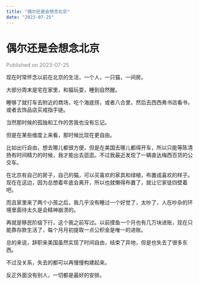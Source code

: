 ```yaml
---
title: "偶尔还是会想念北京"
date: "2023-07-25"
---
```


# 偶尔还是会想念北京

<font color=gray>Published on 2023-07-25</font>

现在时常怀念以前在北京的生活，一个人，一只猫，一间房。

<!--more-->

大部分周末是宅在家里，和猫玩耍，睡到自然醒。

睡够了就打车去附近的商场，吃个海底捞，或者八合里，然后去西西弗书店看书，或者去饰品店买戒指手链。

当然那时候的孤独和工作的苦我也没有忘记。

但是在某些维度上来看，那时候比现在更自由。

比如出行自由，想去哪儿都很方便，但是在美国去哪儿都得开车，所以只能等陈清扬有时间精力的时候，我才能出去逛逛。不过我最近发现了一辆直达梅西百货的公交车。

在北京有自己的房子，自己的猫，可以买喜欢的家具和绿植，布置成喜欢的样子。现在在这边，因为总想着年底会离开，所以也就懒得布置了，就让它家徒四壁着吧。

而且家里来了两个小孩之后，我几乎没有睡过一个好觉了，太吵了，人在吵杂的环境里面待太久是会精神崩溃的。

再就是移民阶级下行，这个我之前写过。以前摸鱼一个月也有几万块进账，现在只能靠存款生活了，每个月月初提取一点公积金是唯一的进账。

总的来说，辞职来美国虽然实现了时间自由，结束了异地，但是也失去了很多东西。

不过没关系，失去的都可以再慢慢构建起来。

反正外面没有别人，一切都是最好的安排。
